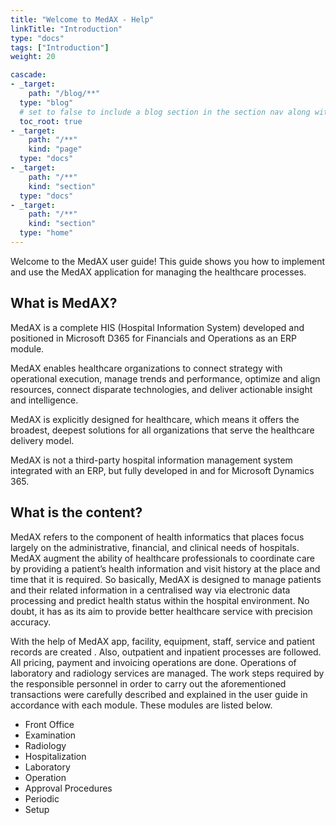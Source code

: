 ```yaml
---
title: "Welcome to MedAX - Help"
linkTitle: "Introduction"
type: "docs"
tags: ["Introduction"]
weight: 20

cascade:
- _target:
    path: "/blog/**"
  type: "blog"
  # set to false to include a blog section in the section nav along with docs
  toc_root: true
- _target:
    path: "/**"
    kind: "page"
  type: "docs"
- _target:
    path: "/**"
    kind: "section"
  type: "docs"
- _target:
    path: "/**"
    kind: "section"
  type: "home"
---
```


Welcome to the MedAX user guide! This guide shows you how to implement and use the MedAX application for managing the healthcare processes.

## What is MedAX?

MedAX is a complete HIS (Hospital Information System) developed and positioned in Microsoft D365 for Financials and Operations as an ERP module.

MedAX enables healthcare organizations to connect strategy with operational execution, manage trends and performance, optimize and align resources, connect disparate technologies, and deliver actionable insight and intelligence.

MedAX is explicitly designed for healthcare, which means it offers the broadest, deepest solutions for all organizations that serve the healthcare delivery model.

MedAX is not a third-party hospital information management system integrated with an ERP, but fully developed in and for Microsoft Dynamics 365.

## What is the content?

MedAX refers to the component of health informatics that places focus largely on the administrative, financial, and clinical needs of hospitals. MedAX augment the ability of healthcare professionals to coordinate care by providing a patient’s health information and visit history at the place and time that it is required. So basically, MedAX is designed to manage patients and their related information in a centralised way via electronic data processing and predict health status within the hospital environment. No doubt, it has as its aim to provide better healthcare service with precision accuracy.

With the help of MedAX app, facility, equipment, staff, service and patient records are created . Also, outpatient and inpatient processes are followed. All pricing, payment and invoicing operations are done. Operations of laboratory and radiology services are managed. The work steps required by the responsible personnel in order to carry out the aforementioned transactions were carefully described and explained in the user guide in accordance with each module. These modules are listed below.

* Front Office
* Examination
* Radiology
* Hospitalization
* Laboratory
* Operation
* Approval Procedures
* Periodic
* Setup


